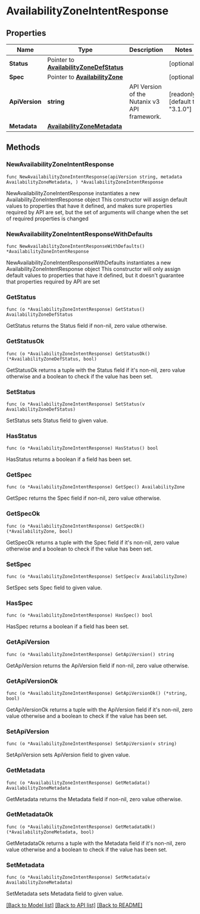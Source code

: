 # AvailabilityZoneIntentResponse

## Properties

Name | Type | Description | Notes
------------ | ------------- | ------------- | -------------
**Status** | Pointer to [**AvailabilityZoneDefStatus**](AvailabilityZoneDefStatus.md) |  | [optional] 
**Spec** | Pointer to [**AvailabilityZone**](AvailabilityZone.md) |  | [optional] 
**ApiVersion** | **string** | API Version of the Nutanix v3 API framework. | [readonly] [default to "3.1.0"]
**Metadata** | [**AvailabilityZoneMetadata**](AvailabilityZoneMetadata.md) |  | 

## Methods

### NewAvailabilityZoneIntentResponse

`func NewAvailabilityZoneIntentResponse(apiVersion string, metadata AvailabilityZoneMetadata, ) *AvailabilityZoneIntentResponse`

NewAvailabilityZoneIntentResponse instantiates a new AvailabilityZoneIntentResponse object
This constructor will assign default values to properties that have it defined,
and makes sure properties required by API are set, but the set of arguments
will change when the set of required properties is changed

### NewAvailabilityZoneIntentResponseWithDefaults

`func NewAvailabilityZoneIntentResponseWithDefaults() *AvailabilityZoneIntentResponse`

NewAvailabilityZoneIntentResponseWithDefaults instantiates a new AvailabilityZoneIntentResponse object
This constructor will only assign default values to properties that have it defined,
but it doesn't guarantee that properties required by API are set

### GetStatus

`func (o *AvailabilityZoneIntentResponse) GetStatus() AvailabilityZoneDefStatus`

GetStatus returns the Status field if non-nil, zero value otherwise.

### GetStatusOk

`func (o *AvailabilityZoneIntentResponse) GetStatusOk() (*AvailabilityZoneDefStatus, bool)`

GetStatusOk returns a tuple with the Status field if it's non-nil, zero value otherwise
and a boolean to check if the value has been set.

### SetStatus

`func (o *AvailabilityZoneIntentResponse) SetStatus(v AvailabilityZoneDefStatus)`

SetStatus sets Status field to given value.

### HasStatus

`func (o *AvailabilityZoneIntentResponse) HasStatus() bool`

HasStatus returns a boolean if a field has been set.

### GetSpec

`func (o *AvailabilityZoneIntentResponse) GetSpec() AvailabilityZone`

GetSpec returns the Spec field if non-nil, zero value otherwise.

### GetSpecOk

`func (o *AvailabilityZoneIntentResponse) GetSpecOk() (*AvailabilityZone, bool)`

GetSpecOk returns a tuple with the Spec field if it's non-nil, zero value otherwise
and a boolean to check if the value has been set.

### SetSpec

`func (o *AvailabilityZoneIntentResponse) SetSpec(v AvailabilityZone)`

SetSpec sets Spec field to given value.

### HasSpec

`func (o *AvailabilityZoneIntentResponse) HasSpec() bool`

HasSpec returns a boolean if a field has been set.

### GetApiVersion

`func (o *AvailabilityZoneIntentResponse) GetApiVersion() string`

GetApiVersion returns the ApiVersion field if non-nil, zero value otherwise.

### GetApiVersionOk

`func (o *AvailabilityZoneIntentResponse) GetApiVersionOk() (*string, bool)`

GetApiVersionOk returns a tuple with the ApiVersion field if it's non-nil, zero value otherwise
and a boolean to check if the value has been set.

### SetApiVersion

`func (o *AvailabilityZoneIntentResponse) SetApiVersion(v string)`

SetApiVersion sets ApiVersion field to given value.


### GetMetadata

`func (o *AvailabilityZoneIntentResponse) GetMetadata() AvailabilityZoneMetadata`

GetMetadata returns the Metadata field if non-nil, zero value otherwise.

### GetMetadataOk

`func (o *AvailabilityZoneIntentResponse) GetMetadataOk() (*AvailabilityZoneMetadata, bool)`

GetMetadataOk returns a tuple with the Metadata field if it's non-nil, zero value otherwise
and a boolean to check if the value has been set.

### SetMetadata

`func (o *AvailabilityZoneIntentResponse) SetMetadata(v AvailabilityZoneMetadata)`

SetMetadata sets Metadata field to given value.



[[Back to Model list]](../README.md#documentation-for-models) [[Back to API list]](../README.md#documentation-for-api-endpoints) [[Back to README]](../README.md)


